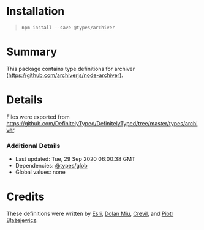 # Installation
> `npm install --save @types/archiver`

# Summary
This package contains type definitions for archiver (https://github.com/archiverjs/node-archiver).

# Details
Files were exported from https://github.com/DefinitelyTyped/DefinitelyTyped/tree/master/types/archiver.

### Additional Details
 * Last updated: Tue, 29 Sep 2020 06:00:38 GMT
 * Dependencies: [@types/glob](https://npmjs.com/package/@types/glob)
 * Global values: none

# Credits
These definitions were written by [ Esri](https://github.com/archiverjs/node-archiver), [Dolan Miu](https://github.com/dolanmiu), [Crevil](https://github.com/crevil), and [Piotr Błażejewicz](https://github.com/peterblazejewicz).
